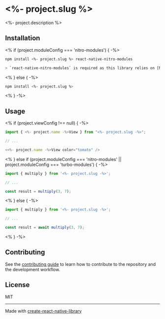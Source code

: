# <%- project.slug %>

<%- project.description %>

## Installation

<% if (project.moduleConfig === 'nitro-modules') { -%>
```sh
npm install <%- project.slug %> react-native-nitro-modules

> `react-native-nitro-modules` is required as this library relies on [Nitro Modules](https://nitro.margelo.com/).
```
<% } else { -%>
```sh
npm install <%- project.slug %>
```
<% } -%>

## Usage

<% if (project.viewConfig !== null) { -%>

```js
import { <%- project.name -%>View } from "<%- project.slug -%>";

// ...

<<%- project.name -%>View color="tomato" />
```

<% } else if (project.moduleConfig === 'nitro-modules' || project.moduleConfig === 'turbo-modules') { -%>

```js
import { multiply } from '<%- project.slug -%>';

// ...

const result = multiply(3, 7);
```

<% } else { -%>

```js
import { multiply } from '<%- project.slug -%>';

// ...

const result = await multiply(3, 7);
```

<% } -%>

## Contributing

See the [contributing guide](CONTRIBUTING.md) to learn how to contribute to the repository and the development workflow.

## License

MIT

---

Made with [create-react-native-library](https://github.com/callstack/react-native-builder-bob)

